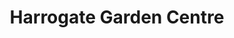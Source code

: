 ---
title: "Harrogate Garden Centre"
url: /harrogate/harrogate-garden-centre/
shop: Garten-Center
---